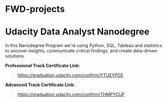 # FWD-projects
# Udacity Data Analyst Nanodegree

In this Nanodegree Program we're using Python, SQL, Tableau and statistics 
to uncover insights, communicate critical findings, and create data-driven solutions.

**Professional Track Certificate Link:**
> https://graduation.udacity.com/confirm/YTUEYPGE

**Advanced Track Certificate Link:**
> https://graduation.udacity.com/confirm/THMPYCUF

